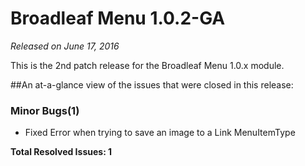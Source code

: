 # Broadleaf Menu 1.0.2-GA

_Released on June 17, 2016_

This is the 2nd patch release for the Broadleaf Menu 1.0.x module.

##An at-a-glance view of the issues that were closed in this release:

### Minor Bugs(1)
- Fixed Error when trying to save an image to a Link MenuItemType

**Total Resolved Issues: 1**